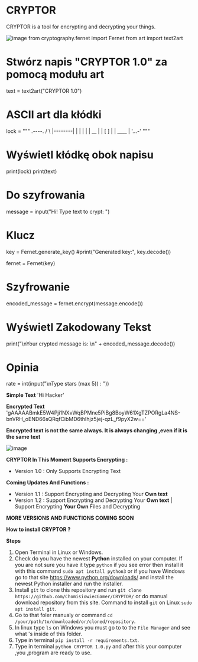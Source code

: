 # CRYPTOR
CRYPTOR is a tool for encrypting and decrypting your things.


![image](https://github.com/user-attachments/assets/4215ebde-87fc-435b-805e-242999a6af91)
from cryptography.fernet import Fernet
from art import text2art

# Stwórz napis "CRYPTOR 1.0" za pomocą modułu art
text = text2art("CRYPTOR 1.0")

# ASCII art dla kłódki
lock = """
   .----.
  /      \\
 |--------|
 |        |
 |        |
 |   __   |
 |  [  ]  |
 |  ____  |
 '.__.__.-'
"""

# Wyświetl kłódkę obok napisu
print(lock)
print(text)

# Do szyfrowania
message = input("Hi! Type text to crypt: ")

# Klucz
key = Fernet.generate_key()
#print("Generated key:", key.decode())

fernet = Fernet(key)

# Szyfrowanie
encoded_message = fernet.encrypt(message.encode())

# Wyświetl Zakodowany Tekst
print("\nYour crypted message is: \n" + encoded_message.decode())


# Opinia
rate = int(input("\nType stars (max 5)) : "))




**Simple Text**
'Hi Hacker'

**Encrypted Text**
'gAAAAABmkE5W4Pji1NXvWqBPMne5PiBg8BoyW61XgTZPORgLa4NS-bnVRH_oEND66sQRqfCibMD6thIhjz5jej-qzL_f9pyX2w=='

**Encrypted text is not the same always. It is always changing ,even if it is the same text**



![image](https://github.com/user-attachments/assets/9ed3d91b-daf5-4592-ba29-2a0eda92d982)





**CRYPTOR In This Moment Supports Encrypting :**

* Version 1.0 : Only Supports Encrypting Text


**Coming Updates And Functions :**

* Version 1.1 : Support Encrypting and Decrypting Your **Own text**
* Version 1.2 : Support Encrypting and Decrypting Your **Own text** | Support Encrypting **Your Own** Files and Decrypting



******MORE VERSIONS AND FUNCTIONS COMING SOON******







**How to install CRYPTOR ?**

**Steps**

1. Open Terminal in Linux or Windows.
2. Check do you have the newest **Python** installed on your computer. If you are not sure you have it type ```python``` if you see error then install it with this command ```sudo apt install python3``` or if you have Windows go to that site https://www.python.org/downloads/ and install the newest Python installer and run the installer.
3. Install ```git``` to clone this repository and run ```git clone https://github.com/ChomisiowiecGamer/CRYPTOR/``` or do manual download repository from this site. Command to install ``git`` on Linux ```sudo apt install git```.
4. Go to that foler manualy or command ```cd /your/path/to/downloaded/or/cloned/repository```.
5. In linux type ```ls``` on Windows you must go to to the ```File Manager``` and see what 's inside of this folder.
6. Type in terminal ```pip install -r requirements.txt```.
7. Type in terminal ```python CRYPTOR 1.0.py``` and after this your computer ,you ,program are ready to use.
